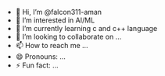 - 👋 Hi, I’m @falcon311-aman
- 👀 I’m interested in AI/ML
- 🌱 I’m currently learning c and c++ language 
- 💞️ I’m looking to collaborate on ...
- 📫 How to reach me ...
- 😄 Pronouns: ...
- ⚡ Fun fact: ...

<!---
falcon311-aman/falcon311-aman is a ✨ special ✨ repository because its `README.md` (this file) appears on your GitHub profile.
You can click the Preview link to take a look at your changes.
--->
